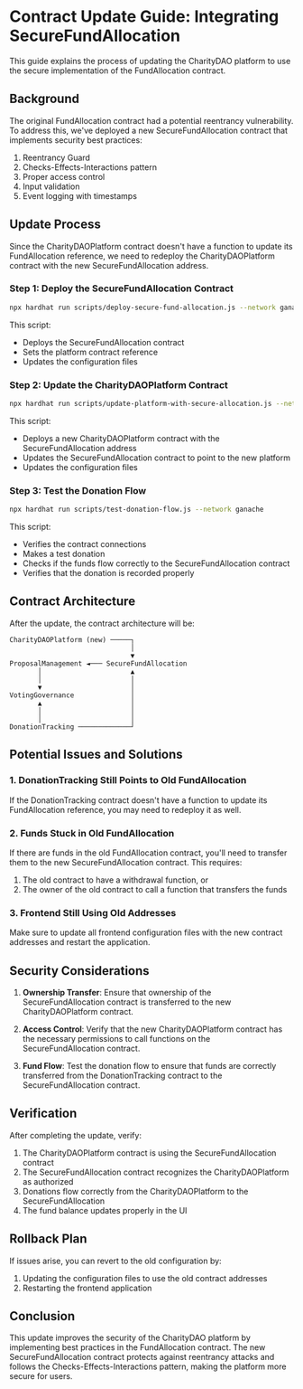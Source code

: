 # Contract Update Guide: Integrating SecureFundAllocation

This guide explains the process of updating the CharityDAO platform to use the secure implementation of the FundAllocation contract.

## Background

The original FundAllocation contract had a potential reentrancy vulnerability. To address this, we've deployed a new SecureFundAllocation contract that implements security best practices:

1. Reentrancy Guard
2. Checks-Effects-Interactions pattern
3. Proper access control
4. Input validation
5. Event logging with timestamps

## Update Process

Since the CharityDAOPlatform contract doesn't have a function to update its FundAllocation reference, we need to redeploy the CharityDAOPlatform contract with the new SecureFundAllocation address.

### Step 1: Deploy the SecureFundAllocation Contract

```bash
npx hardhat run scripts/deploy-secure-fund-allocation.js --network ganache
```

This script:
- Deploys the SecureFundAllocation contract
- Sets the platform contract reference
- Updates the configuration files

### Step 2: Update the CharityDAOPlatform Contract

```bash
npx hardhat run scripts/update-platform-with-secure-allocation.js --network ganache
```

This script:
- Deploys a new CharityDAOPlatform contract with the SecureFundAllocation address
- Updates the SecureFundAllocation contract to point to the new platform
- Updates the configuration files

### Step 3: Test the Donation Flow

```bash
npx hardhat run scripts/test-donation-flow.js --network ganache
```

This script:
- Verifies the contract connections
- Makes a test donation
- Checks if the funds flow correctly to the SecureFundAllocation contract
- Verifies that the donation is recorded properly

## Contract Architecture

After the update, the contract architecture will be:

```
CharityDAOPlatform (new) ─────┐
                              │
                              ▼
ProposalManagement ◄─── SecureFundAllocation
       │                      ▲
       │                      │
       ▼                      │
VotingGovernance              │
       ▲                      │
       │                      │
       │                      │
DonationTracking ─────────────┘
```

## Potential Issues and Solutions

### 1. DonationTracking Still Points to Old FundAllocation

If the DonationTracking contract doesn't have a function to update its FundAllocation reference, you may need to redeploy it as well.

### 2. Funds Stuck in Old FundAllocation

If there are funds in the old FundAllocation contract, you'll need to transfer them to the new SecureFundAllocation contract. This requires:

1. The old contract to have a withdrawal function, or
2. The owner of the old contract to call a function that transfers the funds

### 3. Frontend Still Using Old Addresses

Make sure to update all frontend configuration files with the new contract addresses and restart the application.

## Security Considerations

1. **Ownership Transfer**: Ensure that ownership of the SecureFundAllocation contract is transferred to the new CharityDAOPlatform contract.

2. **Access Control**: Verify that the new CharityDAOPlatform contract has the necessary permissions to call functions on the SecureFundAllocation contract.

3. **Fund Flow**: Test the donation flow to ensure that funds are correctly transferred from the DonationTracking contract to the SecureFundAllocation contract.

## Verification

After completing the update, verify:

1. The CharityDAOPlatform contract is using the SecureFundAllocation contract
2. The SecureFundAllocation contract recognizes the CharityDAOPlatform as authorized
3. Donations flow correctly from the CharityDAOPlatform to the SecureFundAllocation
4. The fund balance updates properly in the UI

## Rollback Plan

If issues arise, you can revert to the old configuration by:

1. Updating the configuration files to use the old contract addresses
2. Restarting the frontend application

## Conclusion

This update improves the security of the CharityDAO platform by implementing best practices in the FundAllocation contract. The new SecureFundAllocation contract protects against reentrancy attacks and follows the Checks-Effects-Interactions pattern, making the platform more secure for users.
